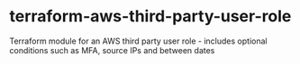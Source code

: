 # terraform-aws-third-party-user-role
Terraform module for an AWS third party user role - includes optional conditions such as MFA, source IPs and between dates
